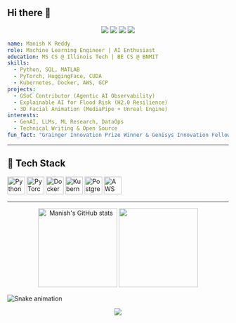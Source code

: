 ## Hi there 👋

<p align="center">
  <a href="mailto:kreddy.manish@gmail.com"><img src="https://img.shields.io/badge/Email-D14836?style=for-the-badge&logo=gmail&logoColor=white"/></a>
  <a href="https://manishkreddy.com"><img src="https://img.shields.io/badge/Website-000000?style=for-the-badge&logo=About.me&logoColor=white"/></a>
  <a href="https://www.linkedin.com/in/manishkreddy"><img src="https://img.shields.io/badge/LinkedIn-blue?style=for-the-badge&logo=linkedin&logoColor=white"/></a>
  <a href="https://www.kaggle.com/manishkreddy"><img src="https://img.shields.io/badge/Kaggle-20BEFF?style=for-the-badge&logo=kaggle&logoColor=white"/></a>
</p>

```yaml
name: Manish K Reddy
role: Machine Learning Engineer | AI Enthusiast
education: MS CS @ Illinois Tech | BE CS @ BNMIT
skills:
  - Python, SQL, MATLAB
  - PyTorch, HuggingFace, CUDA
  - Kubernetes, Docker, AWS, GCP
projects:
  - GSoC Contributor (Agentic AI Observability)
  - Explainable AI for Flood Risk (H2.0 Resilience)
  - 3D Facial Animation (MediaPipe + Unreal Engine)
interests:
  - GenAI, LLMs, ML Research, DataOps
  - Technical Writing & Open Source
fun_fact: "Grainger Innovation Prize Winner & Genisys Innovation Fellow"
```

---

<h2>🚀 Tech Stack</h2>
<p align="left">
  <img src="https://cdn.jsdelivr.net/gh/devicons/devicon/icons/python/python-original.svg" alt="Python" width="40"/>
  <img src="https://cdn.jsdelivr.net/gh/devicons/devicon/icons/pytorch/pytorch-original.svg" alt="PyTorch" width="40"/>
  <img src="https://cdn.jsdelivr.net/gh/devicons/devicon/icons/docker/docker-original.svg" alt="Docker" width="40"/>
  <img src="https://cdn.jsdelivr.net/gh/devicons/devicon/icons/kubernetes/kubernetes-plain.svg" alt="Kubernetes" width="40"/>
  <img src="https://cdn.jsdelivr.net/gh/devicons/devicon/icons/postgresql/postgresql-original.svg" alt="PostgreSQL" width="40"/>
  <img src="https://cdn.jsdelivr.net/gh/devicons/devicon/icons/aws/aws-original.svg" alt="AWS" width="40"/>
  <!-- Add more icons as needed -->
</p>

---

<p align="center">
  <img src="https://github-readme-stats.vercel.app/api?username=kredd10&show_icons=true&theme=radical" alt="Manish's GitHub stats" height="180"/>
  <img src="https://github-readme-stats.vercel.app/api/top-langs/?username=kredd10&layout=compact&theme=radical" height="180"/>
</p>

![Snake animation](https://github.com/kredd10/kredd10/blob/output/github-contribution-grid-snake.svg)

<p align="center">
  <img src="https://capsule-render.vercel.app/api?section=footer&type=waving&color=gradient&height=100"/>
</p>
